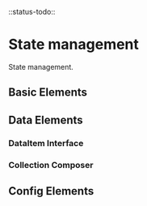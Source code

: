 <!-- 
title: State management
location: ./utils/state-management
type: page
layout: default
-->

::status-todo::

# State management

State management.

## Basic Elements

## Data Elements

### DataItem Interface

### Collection Composer

## Config Elements